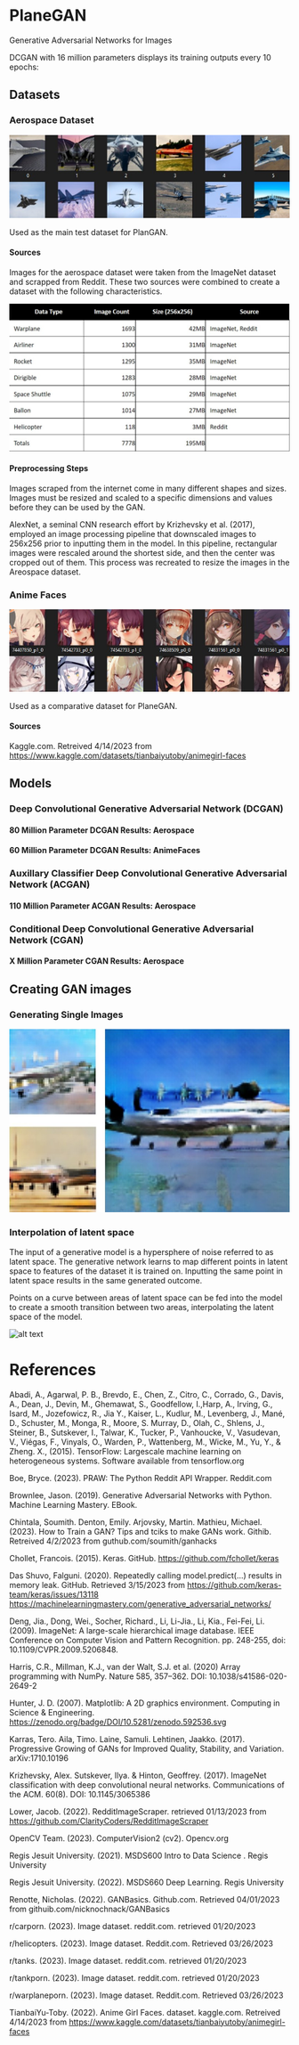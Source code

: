 # PlaneGAN

Generative Adversarial Networks for Images

DCGAN with 16 million parameters displays its training outputs every 10 epochs:



## Datasets

### Aerospace Dataset

![alt text](https://github.com/AdamPeetz/imagehosting/blob/main/aerospace_images_example.jpg) <br>

Used as the main test dataset for PlanGAN.

#### Sources

Images for the aerospace dataset were taken from the ImageNet dataset and scrapped from Reddit. These two sources were combined to create a dataset with the following characteristics.

![alt text](https://github.com/AdamPeetz/imagehosting/blob/main/image_characteristics.jpg) <br>

#### Preprocessing Steps

Images scraped from the internet come in many different shapes and sizes. Images must be resized and scaled to a specific dimensions and values before they can be used by the GAN. 

AlexNet, a seminal CNN research effort by Krizhevsky et al. (2017), employed an image processing pipeline that downscaled images to 256x256 prior to inputting them in the model. In this pipeline, rectangular images were rescaled around the shortest side, and then the center was cropped out of them. This process was recreated to resize the images in the Areospace dataset.

### Anime Faces

![alt text](https://github.com/AdamPeetz/imagehosting/blob/main/anime_images_example.jpg) <br>

Used as a comparative dataset for PlaneGAN.

#### Sources

Kaggle.com. Retreived 4/14/2023 from https://www.kaggle.com/datasets/tianbaiyutoby/animegirl-faces

## Models

### Deep Convolutional Generative Adversarial Network (DCGAN)

#### 80 Million Parameter DCGAN Results: Aerospace

#### 60 Million Parameter DCGAN Results: AnimeFaces

### Auxillary Classifier Deep Convolutional Generative Adversarial Network (ACGAN)

#### 110 Million Parameter ACGAN Results: Aerospace

### Conditional Deep Convolutional Generative Adversarial Network (CGAN)

#### X Million Parameter CGAN Results: Aerospace

## Creating GAN images

### Generating Single Images

![alt text](https://github.com/AdamPeetz/imagehosting/blob/main/single_image_example.jpg) <br>

### Interpolation of latent space 

The input of a generative model is a hypersphere of noise referred to as latent space. The generative network learns to map different points in latent space to features of the dataset it is trained on. Inputting the same point in latent space results in the same generated outcome.  

Points on a curve between areas of latent space can be fed into the model to create a smooth transition between two areas, interpolating the latent space of the model.

![alt text](https://github.com/AdamPeetz/imagehosting/blob/main/latent_space_gif.gif) <br>

# References

Abadi, A., Agarwal, P. B., Brevdo, E., Chen, Z., Citro, C., Corrado, G., Davis, A., Dean, J., Devin, M., Ghemawat, S., Goodfellow, I.,Harp, A., Irving, G., Isard, M., Jozefowicz, R., Jia Y., Kaiser, L., Kudlur, M., Levenberg, J., Mané, D., Schuster, M., Monga, R., Moore, S. Murray, D., Olah, C., Shlens, J., Steiner, B., Sutskever, I., Talwar, K., Tucker, P., Vanhoucke, V., Vasudevan, V., Viégas, F., Vinyals, O., Warden, P., Wattenberg, M., Wicke, M., Yu, Y., & Zheng. X., (2015). TensorFlow: Largescale machine learning on heterogeneous systems. Software available from tensorflow.org ​

Boe, Bryce. (2023). PRAW: The Python Reddit API Wrapper. Reddit.com​

Brownlee, Jason. (2019). Generative Adversarial Networks with Python. Machine Learning Mastery. EBook. ​

Chintala, Soumith. Denton, Emily. Arjovsky, Martin. Mathieu, Michael. (2023). How to Train a GAN? Tips and tciks to make GANs work. Githib. Retreived 4/2/2023 from guthub.com/soumith/ganhacks​

Chollet, Francois. (2015). Keras. GitHub. https://github.com/fchollet/keras  ​

Das Shuvo, Falguni. (2020). Repeatedly calling model.predict(...) results in memory leak. GitHub. Retrieved 3/15/2023 from https://github.com/keras-team/keras/issues/13118 https://machinelearningmastery.com/generative_adversarial_networks/​

Deng, Jia., Dong, Wei., Socher, Richard., Li, Li-Jia., Li, Kia., Fei-Fei, Li. (2009). ImageNet: A large-scale hierarchical image database. IEEE Conference on Computer Vision and Pattern Recognition.   pp. 248-255, doi: 10.1109/CVPR.2009.5206848.​

Harris, C.R., Millman, K.J., van der Walt, S.J. et al. (2020) Array programming with NumPy. Nature 585, 357–362. DOI: 10.1038/s41586-020-2649-2 ​

Hunter, J. D. (2007). Matplotlib: A 2D graphics environment. Computing in Science & Engineering. https://zenodo.org/badge/DOI/10.5281/zenodo.592536.svg ​

Karras, Tero. Aila, Timo. Laine, Samuli. Lehtinen, Jaakko. (2017). Progressive Growing of GANs for Improved Quality, Stability, and Variation. arXiv:1710.10196 ​

Krizhevsky, Alex. Sutskever, Ilya. & Hinton, Geoffrey. (2017). ImageNet classification with deep convolutional neural networks. Communications of the ACM. 60(8). DOI: 10.1145/3065386​

Lower, Jacob. (2022). RedditImageScraper. retrieved 01/13/2023 from https://github.com/ClarityCoders/RedditImageScraper​

OpenCV Team. (2023). ComputerVision2 (cv2). Opencv.org ​

Regis Jesuit University. (2021). MSDS600 Intro to Data Science . Regis University​

Regis Jesuit University. (2022). MSDS660 Deep Learning. Regis University​

Renotte, Nicholas. (2022). GANBasics. Github.com. Retrieved 04/01/2023 from  githuib.com/nicknochnack/GANBasics​

r/carporn. (2023). Image dataset. reddit.com. retrieved 01/20/2023 ​

r/helicopters. (2023). Image dataset. Reddit.com. Retrieved 03/26/2023​

r/tanks. (2023). Image dataset. reddit.com. retrieved 01/20/2023 ​

r/tankporn. (2023). Image dataset. reddit.com. retrieved 01/20/2023 ​

r/warplaneporn. (2023). Image dataset. Reddit.com. Retrieved 03/26/2023

TianbaiYu-Toby. (2022). Anime Girl Faces. dataset. kaggle.com. Retreived 4/14/2023 from https://www.kaggle.com/datasets/tianbaiyutoby/animegirl-faces
